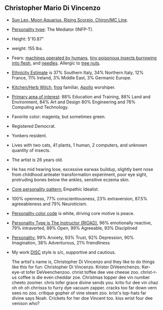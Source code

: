 ## Christopher Mario Di Vincenzo

- [Sun Leo, Moon Aquarius, Rising Scorpio, Chiron/MC Line](https://www.astrosofa.com/horoscope/ascendant).     
- [Personality type](https://www.16personalities.com/): The Mediator (INFP-T). 
- Height: 5'10.87"
- weight: 155 lbs. 
- Fears: [machines operated by humans](https://theconversation.com/humans-and-machines-can-improve-accuracy-when-they-work-together-112737), [tiny poisonous insects burrowing into flesh](https://www.youtube.com/watch?v=CehDxi_qImY&ab_channel=TellerzWorld), and [needles](https://www.123rf.com/photo_2425939_surgeon-holding-giant-needle-.html). Allergic to [tree nuts](https://allergynorthwest.nhs.uk/resources/allergy-leaflets/tree-nut-allergy/). 
- [Ethnicity Estimate](https://www.ancestry.com/) is 37% Southern Italy, 34% Northern Italy, 12% France, 11% Ireland, 3% Middle East, 3% Germanic Europe. 
- [Kitchen/Herb Witch](https://www.wiccangathering.com/wp_quiz/what-type-of-witch-am-i/), [frog](https://www.wiccangathering.com/wp_quiz/wiccan-familiar-quiz/) familiar, [Apollo](https://www.wiccangathering.com/wp_quiz/wiccan-deities-quiz/) worshiper. 
- [Primary area of interest](https://test.careeraddict.com): 88% Education and Training, 88% Land and Environment, 84% Art and Design 80% Engineering and 76% Computing and Technology. 
- Favorite color: magenta, but sometimes green. 
- Registered Democrat. 
- Yonkers resident. 
- Lives with two cats, 41 plants, 1 human, 2 computers, and unknown quantity of insects. 
- The artist is 26 years old. 
- He has mid hearing lose, excessive earwax buildup, slightly bent nose from childhood anteater transformation experiment, poor eye sight, protruding bones below the ankles, sensitive eczema skin.
- [Core personality pattern:](https://www.truity.com/test/big-five-personality-test) Empathic Idealist.
- 100% openness, 77% conscientiousness, 23% extraversion, 87.5% agreeableness and 79% Neuroticism. 
- [Personality color code](https://www.colorcode.com) is white, driving core motive is peace.
- [Personality Type is The Instructor (RIOAD)](https://www.seemypersonality.com/#q1), 96% emotionally reactive, 79% intraverted, 89% Open, 99% Agreeable, 93% Disciplined
- [Personality:](https://www.truity.com/test/type-finder-personality-test-new) 99% Anxiety, 93% Trust, 92% Depression, 90% Imagination, 38% Adventurous, 21% friendliness 
- My work [DISC](https://www.truity.com/test/disc-personality-test) style is s/c, supportive and cautious.

	The artist's name is, Christopher Di Vincenzo and they like to do things like this for fun: Christopher Di Vincenzo. Kristor DiVeenchenzo. Ker-eye-st tofer DeVeenchenzoo. christ toffee dee vee cheese zoo. christ-r-us coffee is die even cheddar zoe. Christmas topper dee vin number cheeto zoomer. chris tofer grace divine sends you. krito fur dee vin chaz oh oh oh chrrisss to furry dye vacuum zapper. cracks too far down vern sees no zoo. critique gopher of vine steam zoo. krist's top-hats far divine says Noah. Crickets for her doe Vincent too. kiss wrist four dee venison who?
